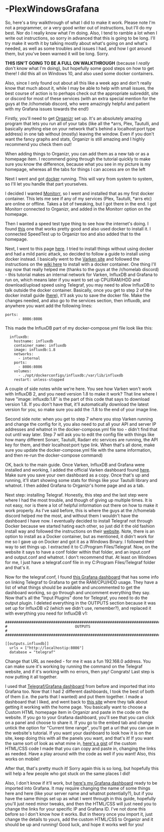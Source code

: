 # -PlexWindowsGrafana

So, here's a tiny walkthrough of what I did to make it work. Please note I'm not a programmer, or a very good writer out of instructions, but I'll do my best. Nor do I really know what I'm doing. Also, I tend to ramble a lot when I write out instructions, so sorry in advanced that this is going to be long. I'll try make it worth it by talking mostly about what's going on and what's needed, as well as some troubles and issues I had, and how I got around them, but you've been warned it will be long. Sorry.

**THIS ISN'T GOING TO BE A FULL ON WALKTHROUGH** (because I *really* don't know what I'm doing), but hopefully some good steps on how to get there! I did this all on Windows 10, and also used some docker containers. 

Also, since I only found out about all this like a week ago and don't really know that much about it, while I may be able to help with small issues, the best course of action is to perhaps check out the appropriate subreddit, site or discord for most of these services (with an extra special mention for the guys at the /r/homelab discord, who were amazingly helpful and patient with my Grafana issues towards the end!)

Firstly, you'll need to get [Organizr](https://organizr.app/) set up. It's an absolutely amazing program that lets you run all of your tabs (like all the *arrs, Plex, Tautulli, and basically anything else on your network that's behind a localhost:port type address) in one tab without (mostly) leaving the window. Even if you don't want the fancy graphs and stats, Organizr is still amazing and I highly recommend you check them out!

When adding things to Organizr, you can add them as a new tab or as a homepage item. I recommend going through the tutorial quickly to make sure you know the difference, because what you see in my picture is my homepage, whereas all the tabs for things I can access are on the left

Next I went and got [docker](https://www.docker.com/) running. This will vary from system to system, so I'll let you handle that part yourselves. 

I decided I wanted [Monitorr](https://github.com/Monitorr/Monitorr), so I went and installed that as my first docker container. This lets me see if any of my services (Plex, Tautulli, *arrs etc) are online or offline. Takes a bit of tweaking, but I got there in the end. I got Monitorr connected to Organizr, and added in the Monitorr option on the homepage. 

Then I wanted a speed test type thing to see how the internet's doing. I found [this](https://github.com/henrywhitaker3/Speedtest-Tracker) one that works pretty good and also used docker to install it. I connected SpeedTest up to Organizr too and also added that to the homepage.

Next, I went to this page [here](https://technicalramblings.com/blog/spice-up-your-homepage-part-ii/). I tried to install things without using docker and had a mild panic attack, so decided to follow a guide to install using docker instead. I basically went to the [Varken site](https://github.com/Boerderij/Varken) and followed the instructions on the [wiki here](https://wiki.cajun.pro/books/varken/chapter/installation) to install with a docker container. One thing I'll say now that really helped me (thanks to the guys at the /r/homelab discord) - this tutorial makes an internal network for Varken, InfluxDB and Grafana to run on, which means later if you want to set up CPU/RAM/HDD and download/upload speed using Telegraf, you may need to allow InfluxDB to talk outside the docker container. Basically, once you get to step 2 of the docker install guide ([here](https://github.com/Boerderij/Varken/blob/master/docker-compose.yml)), it'll ask you to save the docker file. Make the changes needed, and also go to the services section, then influxdb, and anywhere you want add the following lines:

    ports:
          - 8086:8086

This made the InfluxDB part of my docker-compose.yml file look like this:

      influxdb:
        hostname: influxdb
        container_name: influxdb
        image: influxdb:1.8
        networks:
          - internal
        ports:
          - 8086:8086
        volumes:
          - ./opt/dockerconfigs/influxdb:/var/lib/influxdb
        restart: unless-stopped

A couple of side notes while we're here. You see how Varken won't work with InfluxDB 2, and you need version 1.8 to make it work? That line where I have "image: influxdb:1.8" is the part of this code that says to download version 1.8. If you don't have that, it'll automatically download the latest version for you, so make sure you add the :1.8 to the end of your image line. 

Second side note: when you get to step 7 where you stop Varken running and change the config for it, you also need to put all your API and server IP addresses and whatnot in the docker-compose.yml file too - didn't find that out until way later. Step 7 will ask you to edit the config file with things like how many different Sonarr, Tautulli, Radarr etc services are running, the API key for them, and their localhost:port type link. When that's all done, make sure you update the docker-compose.yml file with the same information, and then re-run the docker-compose command)

OK, back to the main guide. Once Varken, InfluxDB and Grafana were installed and working, I added the official Varken dashboard found [here](https://wiki.cajun.pro/books/varken/page/grafana#bkmrk-dashboard-0). Make sure you save your own dashboard as a copy. Once that's up and running, it'll start showing some stats for things like your Tautulli library and whatnot. I then added Grafana to Organizr's home page and as a tab.

Next step: installing Telegraf. Honestly, this step and the last step were where I had the most trouble, and though of giving up multiple times. It is not easy, nor is there a lot of helpful information out there on how to make it work properly. As I've said before, this is where the guys at the /r/homelab discord helped me the most, and without them I wouldn't have the dashboard I have now. I eventually decided to install Telegraf not through Docker because we started hating each other, so just did it the old fashion install way and followed the instructions on their [website](https://docs.influxdata.com/telegraf/v1.20/introduction/downloading/). Note, there is an option to install as a Docker container, but as mentioned, it didn't work for me so I gave up on Docker and got it as a Windows Binary. I followed their way to set things up. I extracted it to C:/Program Files/Telegraf. Now, on the website it says to have a conf folder within that folder, and an input.conf and output.conf and whatnot. I don't recommend that. At least on Windows for me, I just have a telegraf.conf file in my C:Program Files/Telegraf folder and that's it.

Now for the telegraf.conf, I found [this Grafana dashboard](https://grafana.com/grafana/dashboards/1902) that has some info on linking Telegraf to Grafana to get the RAM/CPU/HDD usage. They have a list of what things should be available and uncommented to get the dashboard working, so go through and uncomment everything they say. Now that's all the "Input Plugins" done for Telegraf, you need to do the output plugin. I deleted everything in the OUTPUTS section because it was set up for InfluxDB v2 (which we didn't use, remember?), and replaced it with everything you need for InfluxDB v1:

    ###############################################################################
    #                               OUTPUTS                                       #
    ###############################################################################
    
    [[outputs.influxdb]]
      urls = ["http://localhostip:8086"]
      database = "telegraf"

Change that URL as needed - for me it was a fun 192.168.0 address. You can make sure it's working by running the command on the Telegraf website, and if it's working with no errors, then yay! Congrats! Last step is now putting it all together.

I used that [Telegraf/Grafana dashboard](https://grafana.com/grafana/dashboards/1902) from before and imported that into Grafana too. Now that I had 2 different dashboards, I took the best of both of them (i.e. the parts that I wanted) and put them together. I made a dashboard that I liked, and went back to [this site](https://technicalramblings.com/blog/spice-up-your-homepage-part-ii/) where they talk about getting it working with the home page. You basically want to choose a Custom HTML homepage item in Organizr and paste in the code on the website. If you go to your Grafana dashboard, you'll see that you can click on a panel and choose to share it. If you go to the embed tab and change untick the option for "Current time range", you'll get a url that you can use in the website's tutorial. If you want your dashboard to look how it is on the site, keep doing this with all the panels you want, and that's it! If you want the same sort of look as what mine in, [here's a gist](https://gist.github.com/Opaque02/ad50fa82c43fe5cc2021d6b98d1b4dfa) of the custom HTML/CSS code I made that you can copy and paste in, changing the links as needed. Have a play around with the code as well if you want! Also, this works on mobile!

After that, that's pretty much it! Sorry again this is so long, but hopefully this will help a few people who got stuck on the same places I did!

Also, I don't know if it'll work, but [here's my Grafana dashboard](https://github.com/Opaque02/-PlexWindowsGrafana) ready to be imported into Grafana. It may require changing the name of some things here and here (like your server name and whatnot potentially?), but if you have the same things set up as what I went through in this guide, hopefully you'll just need minor tweaks, and then the HTML/CSS will just need you to change the links for your specific IP and Grafana ID. I've not done this before so I don't know how it works. But in theory once you import it, just change the details to yours, add the custom HTML/CSS to Organizr and it should be up and running! Good luck, and hope it works well for you!
